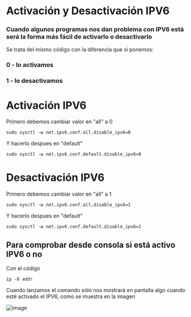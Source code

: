 # Activación y Desactivación IPV6
### Cuando algunos programas nos dan problema con IPV6 está será la forma más fácil de activarlo o desactivarlo
Se trata del mismo código con la diferencia que si ponemos:

### 0 - lo activamos

### 1 - lo desactivamos

# Activación IPV6
Primero debemos cambiar valor en "all" a 0

    sudo sysctl -w net.ipv6.conf.all.disable_ipv6=0

Y hacerlo despues en "default"

    sudo sysctl -w net.ipv6.conf.default.disable_ipv6=0




# Desactivación IPV6
Primero debemos cambiar valor en "all" a 1

    sudo sysctl -w net.ipv6.conf.all.disable_ipv6=1

Y hacerlo despues en "default"

    sudo sysctl -w net.ipv6.conf.default.disable_ipv6=1


## Para comprobar desde consola si está activo IPV6 o no
Con el código

    ip -6 addr
Cuando lanzamos el comando sólo nos mostrará en pantalla algo cuando esté activado el IPV6, como se muestra en la imagen


![image](https://github.com/user-attachments/assets/02695bfb-aa08-4af7-af23-49c826fc681a)




    
